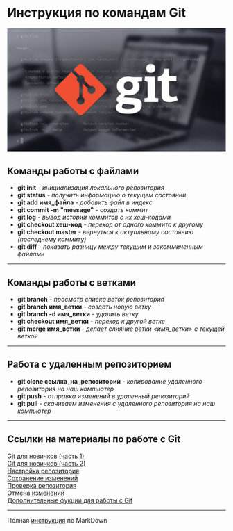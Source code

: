 # **Инструкция по командам Git**

![Логотип Git](./EVqm69FP.png)

## Команды работы с файлами ##

* **git init** - *инициализация локального репозитория*
* **git status** - _получить информацию о текущем состоянии_
* **git add имя_файла** - *добавить файл в индекс*
* **git commit -m "message"** - *создать коммит*
* **git log** - *вывод истории коммитов с их хеш-кодами*
* **git checkout хеш-код** - *переход от одного коммита к другому*
* **git checkout master** - *вернуться к актуальному состоянию (последнему коммиту)*
* **git diff** - *показать разницу между текущим и закоммиченным файлами*

---
## Команды работы с ветками ##

* **git branch** - *просмотр списка веток репозитория*
* **git branch имя_ветки** - *создать новую ветку*
* **git branch -d имя_ветки** - *удалить ветку*
* **git checkout имя_ветки** - *переход к другой ветке*
* **git merge имя_ветки** - *делает слияние ветки <имя_ветки> с текущей веткой*
---

## Работа с удаленным репозиторием ##

* **git clone ссылка_на_репозиторий** - *копирование удаленного репозитория на наш компьютер*
* **git push** - *отправка изменений в удаленный репозиторий*
* **git pull** - *скачиваем изменения с удаленного репозитория на наш компьютер*
---
## Ссылки на материалы по работе с Git ##

[Git для новичков (часть 1)](https://habr.com/ru/post/541258/ "Статья на Хабре")    
[Git для новичков (часть 2)](https://habr.com/ru/post/542616/ "Статья на Хабре")    
[Настройка репозитория](https://www.atlassian.com/ru/git/tutorials/setting-up-a-repository)    
[Сохранение изменений](https://www.atlassian.com/ru/git/tutorials/saving-changes)    
[Проверка репозитория](https://www.atlassian.com/ru/git/tutorials/inspecting-a-repository)    
[Отмена изменений](https://www.atlassian.com/ru/git/tutorials/undoing-changes)    
<u>[Дополнительные фукции для работы с Git](https://www.atlassian.com/ru/git/tutorials/rewriting-history)</u>    

---
Полная [инструкция](https://learn.microsoft.com/ru-ru/contribute/markdown-reference) по MarkDown
